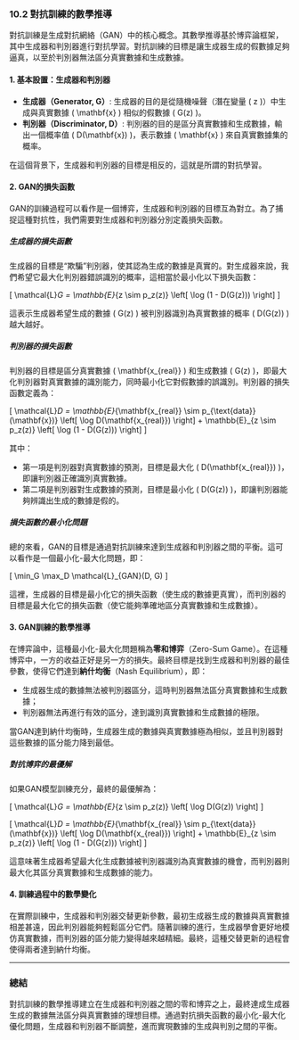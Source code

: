### **10.2 對抗訓練的數學推導**

對抗訓練是生成對抗網絡（GAN）中的核心概念。其數學推導基於博弈論框架，其中生成器和判別器進行對抗學習。對抗訓練的目標是讓生成器生成的假數據足夠逼真，以至於判別器無法區分真實數據和生成數據。

#### **1. 基本設置：生成器和判別器**

- **生成器（Generator, G）**: 生成器的目的是從隨機噪聲（潛在變量 \( z \)）中生成與真實數據 \( \mathbf{x} \) 相似的假數據 \( G(z) \)。
- **判別器（Discriminator, D）**: 判別器的目的是區分真實數據和生成數據，輸出一個概率值 \( D(\mathbf{x}) \)，表示數據 \( \mathbf{x} \) 來自真實數據集的概率。

在這個背景下，生成器和判別器的目標是相反的，這就是所謂的對抗學習。

#### **2. GAN的損失函數**

GAN的訓練過程可以看作是一個博弈，生成器和判別器的目標互為對立。為了捕捉這種對抗性，我們需要對生成器和判別器分別定義損失函數。

##### **生成器的損失函數**

生成器的目標是“欺騙”判別器，使其認為生成的數據是真實的。對生成器來說，我們希望它最大化判別器錯誤識別的概率，這相當於最小化以下損失函數：

\[
\mathcal{L}_G = \mathbb{E}_{z \sim p_z(z)} \left[ \log (1 - D(G(z))) \right]
\]

這表示生成器希望生成的數據 \( G(z) \) 被判別器識別為真實數據的概率 \( D(G(z)) \) 越大越好。

##### **判別器的損失函數**

判別器的目標是區分真實數據 \( \mathbf{x_{real}} \) 和生成數據 \( G(z) \)，即最大化判別器對真實數據的識別能力，同時最小化它對假數據的誤識別。判別器的損失函數定義為：

\[
\mathcal{L}_D = \mathbb{E}_{\mathbf{x_{real}} \sim p_{\text{data}}(\mathbf{x})} \left[ \log D(\mathbf{x_{real}}) \right] + \mathbb{E}_{z \sim p_z(z)} \left[ \log (1 - D(G(z))) \right]
\]

其中：
- 第一項是判別器對真實數據的預測，目標是最大化 \( D(\mathbf{x_{real}}) \)，即讓判別器正確識別真實數據。
- 第二項是判別器對生成數據的預測，目標是最小化 \( D(G(z)) \)，即讓判別器能夠辨識出生成的數據是假的。

##### **損失函數的最小化問題**

總的來看，GAN的目標是通過對抗訓練來達到生成器和判別器之間的平衡。這可以看作是一個最小化-最大化問題，即：

\[
\min_G \max_D \mathcal{L}_{GAN}(D, G)
\]

這裡，生成器的目標是最小化它的損失函數（使生成的數據更真實），而判別器的目標是最大化它的損失函數（使它能夠準確地區分真實數據和生成數據）。

#### **3. GAN訓練的數學推導**

在博弈論中，這種最小化-最大化問題稱為**零和博弈**（Zero-Sum Game）。在這種博弈中，一方的收益正好是另一方的損失。最終目標是找到生成器和判別器的最佳參數，使得它們達到**納什均衡**（Nash Equilibrium），即：
- 生成器生成的數據無法被判別器區分，這時判別器無法區分真實數據和生成數據；
- 判別器無法再進行有效的區分，達到識別真實數據和生成數據的極限。

當GAN達到納什均衡時，生成器生成的數據與真實數據極為相似，並且判別器對這些數據的區分能力降到最低。

##### **對抗博弈的最優解**

如果GAN模型訓練充分，最終的最優解為：

\[
\mathcal{L}_G = \mathbb{E}_{z \sim p_z(z)} \left[ \log D(G(z)) \right]
\]

\[
\mathcal{L}_D = \mathbb{E}_{\mathbf{x_{real}} \sim p_{\text{data}}(\mathbf{x})} \left[ \log D(\mathbf{x_{real}}) \right] + \mathbb{E}_{z \sim p_z(z)} \left[ \log (1 - D(G(z))) \right]
\]

這意味著生成器希望最大化生成數據被判別器識別為真實數據的機會，而判別器則最大化其區分真實數據和生成數據的能力。

#### **4. 訓練過程中的數學變化**

在實際訓練中，生成器和判別器交替更新參數，最初生成器生成的數據與真實數據相差甚遠，因此判別器能夠輕鬆區分它們。隨著訓練的進行，生成器學會更好地模仿真實數據，而判別器的區分能力變得越來越精細。最終，這種交替更新的過程會使得兩者達到納什均衡。

---

### **總結**

對抗訓練的數學推導建立在生成器和判別器之間的零和博弈之上，最終達成生成器生成的數據無法區分與真實數據的理想目標。通過對抗損失函數的最小化-最大化優化問題，生成器和判別器不斷調整，進而實現數據的生成與判別之間的平衡。